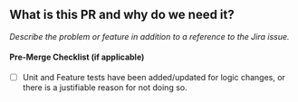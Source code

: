 ## What is this PR and why do we need it?

_Describe the problem or feature in addition to a reference to the Jira issue._

#### Pre-Merge Checklist (if applicable)

- [ ] Unit and Feature tests have been added/updated for logic changes, or there is a justifiable reason for not doing so.
